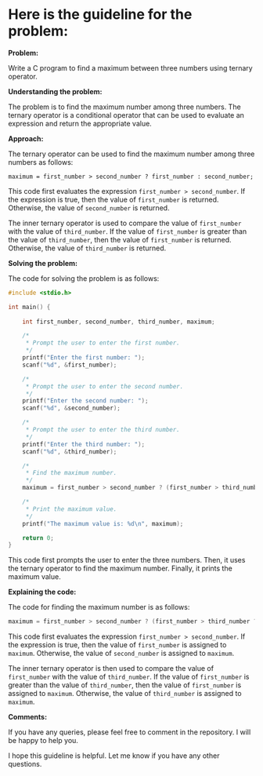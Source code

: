 # Here is the guideline for the problem:

**Problem:**

Write a C program to find a maximum between three numbers using ternary operator.

**Understanding the problem:**

The problem is to find the maximum number among three numbers. The ternary operator is a conditional operator that can be used to evaluate an expression and return the appropriate value.

**Approach:**

The ternary operator can be used to find the maximum number among three numbers as follows:

```
maximum = first_number > second_number ? first_number : second_number;
```

This code first evaluates the expression `first_number > second_number`. If the expression is true, then the value of `first_number` is returned. Otherwise, the value of `second_number` is returned.

The inner ternary operator is used to compare the value of `first_number` with the value of `third_number`. If the value of `first_number` is greater than the value of `third_number`, then the value of `first_number` is returned. Otherwise, the value of `third_number` is returned.

**Solving the problem:**

The code for solving the problem is as follows:

```c
#include <stdio.h>

int main() {
    
    int first_number, second_number, third_number, maximum;

    /*
     * Prompt the user to enter the first number.
     */
    printf("Enter the first number: ");
    scanf("%d", &first_number);

    /*
     * Prompt the user to enter the second number.
     */
    printf("Enter the second number: ");
    scanf("%d", &second_number);

    /*
     * Prompt the user to enter the third number.
     */
    printf("Enter the third number: ");
    scanf("%d", &third_number);

    /*
     * Find the maximum number.
     */
    maximum = first_number > second_number ? (first_number > third_number ? first_number : third_number) : (second_number > third_number ? second_number : third_number);

    /*
     * Print the maximum value.
     */
    printf("The maximum value is: %d\n", maximum);

    return 0;
}
```

This code first prompts the user to enter the three numbers. Then, it uses the ternary operator to find the maximum number. Finally, it prints the maximum value.

**Explaining the code:**

The code for finding the maximum number is as follows:

```c
maximum = first_number > second_number ? (first_number > third_number ? first_number : third_number) : (second_number > third_number ? second_number : third_number);
```

This code first evaluates the expression `first_number > second_number`. If the expression is true, then the value of `first_number` is assigned to `maximum`. Otherwise, the value of `second_number` is assigned to `maximum`.

The inner ternary operator is then used to compare the value of `first_number` with the value of `third_number`. If the value of `first_number` is greater than the value of `third_number`, then the value of `first_number` is assigned to `maximum`. Otherwise, the value of `third_number` is assigned to `maximum`.

**Comments:**

If you have any queries, please feel free to comment in the repository. I will be happy to help you.

I hope this guideline is helpful. Let me know if you have any other questions.